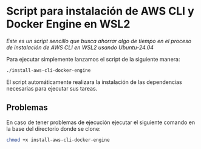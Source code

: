 # Script para instalación de AWS CLI y Docker Engine en WSL2

*Este es un script sencillo que busca ahorrar algo de tiempo en el proceso de instalación de AWS CLI en WSL2 usando Ubuntu-24.04*


Para ejecutar simplemente lanzamos el script de la siguiente manera:
```bash
./install-aws-cli-docker-engine
```

El script automáticamente realizara la instalación de las dependencias necesarias para ejecutar sus tareas.

## Problemas
En caso de tener problemas de ejecución ejecutar el siguiente comando en la base del directorio donde se clone:
```bash
chmod +x install-aws-cli-docker-engine
```


